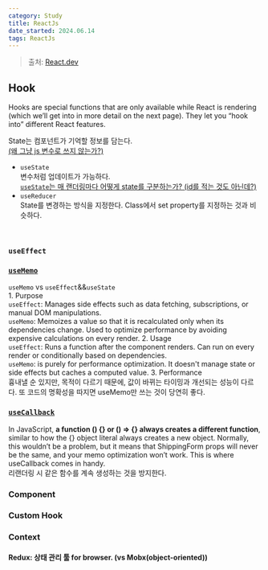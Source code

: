 ```yaml
---
category: Study
title: ReactJs
date_started: 2024.06.14
tags: ReactJs
---
```

> 출처: [React.dev](https://react.dev/)

## Hook
Hooks are special functions that are only available while React is rendering (which we’ll get into in more detail on the next page). They let you “hook into” different React features.  

State는 컴포넌트가 기억할 정보를 담는다.  
[(왜 그냥 js 변수로 쓰지 않는가?)](https://react.dev/learn/state-a-components-memory#when-a-regular-variable-isnt-enough)  
- `useState`  
    변수처럼 업데이트가 가능하다.  
    [`useState`는 매 랜더링마다 어떻게 state를 구분하는가? (id를 적는 것도 아닌데?)](https://react.dev/learn/state-a-components-memory#how-does-react-know-which-state-to-return)  
- `useReducer`  
    State를 변경하는 방식을 지정한다. Class에서 set property를 지정하는 것과 비슷하다.  

<br/>

###  `useEffect`
###  [`useMemo`](https://react.dev/reference/react/useMemo)  
`useMemo` vs `useEffect`&&`useState`  
    1. Purpose  
    `useEffect`: Manages side effects such as data fetching, subscriptions, or manual DOM manipulations.  
    `useMemo`: Memoizes a value so that it is recalculated only when its dependencies change. Used to optimize performance by avoiding expensive calculations on every render.
    2. Usage  
    `useEffect`: Runs a function after the component renders. Can run on every render or conditionally based on dependencies.  
    `useMemo`: is purely for performance optimization. It doesn't manage state or side effects but caches a computed value.
    3. Performance  
    흉내낼 순 있지만, 목적이 다르기 때문에, 값이 바뀌는 타이밍과 개선되는 성능이 다르다. 또 코드의 명확성을 따지면 useMemo만 쓰는 것이 당연히 좋다.

###  [`useCallback`](https://react.dev/reference/react/useCallback)  
In JavaScript, **a function () {} or () => {} always creates a different function**, similar to how the {} object literal always creates a new object. Normally, this wouldn’t be a problem, but it means that ShippingForm props will never be the same, and your memo optimization won’t work. This is where useCallback comes in handy.  
리랜더링 시 같은 함수를 계속 생성하는 것을 방지한다.  

###  Component
###  Custom Hook
###  Context

#### Redux: 상태 관리 툴 for browser. (vs Mobx(object-oriented))